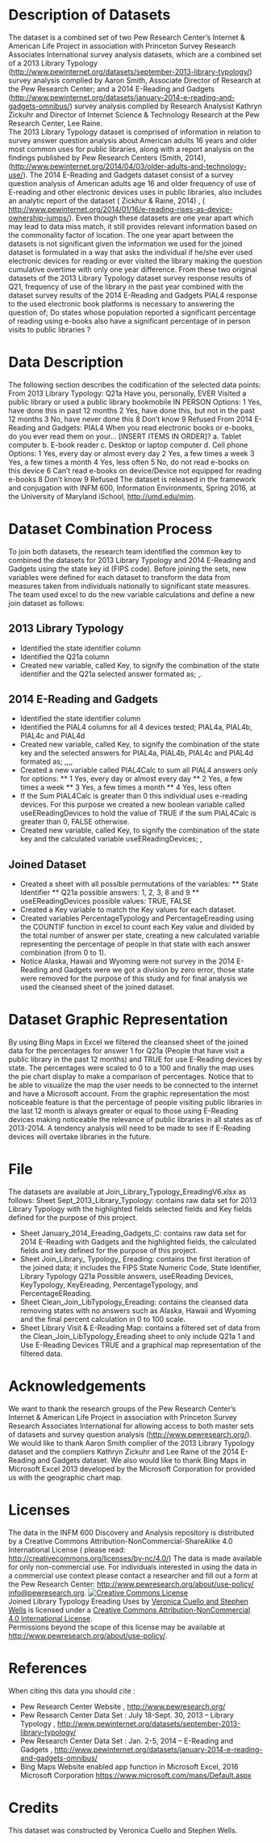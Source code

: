 # Description of Datasets

The dataset is a combined set of two Pew Research Center’s Internet & American Life Project in association with Princeton Survey Research Associates International survey analysis datasets, which are a combined set of a 2013 Library Typology (http://www.pewinternet.org/datasets/september-2013-library-typology/) survey analysis complied by Aaron Smith, Associate Director of Research at the Pew Research Center; and a 2014 E-Reading and Gadgets (http://www.pewinternet.org/datasets/january-2014-e-reading-and-gadgets-omnibus/) survey analysis complied by Research Analysist Kathryn Zickuhr and Director of Internet Science & Technology Research at the Pew Research Center, Lee Raine.  
The 2013 Library Typology dataset is comprised of information in relation to survey answer question analysis about American adults 16 years and older most common uses for public libraries, along with a report analysis on the findings published by Pew Research Centers (Smith, 2014), (http://www.pewinternet.org/2014/04/03/older-adults-and-technology-use/). 
The 2014 E-Reading and Gadgets dataset consist of a survey question analysis of American adults age 16 and older frequency of use of E-reading and other electronic devices uses in public libraries, also includes an analytic report of the dataset ( Zickhur & Raine, 2014) ,                                                                                                                           ( http://www.pewinternet.org/2014/01/16/e-reading-rises-as-device-ownership-jumps/).
Even though these datasets are one year apart which may lead to data miss match, it still provides relevant information based on the commonality factor of location. The one year apart between the datasets is not significant given the information we used for the joined dataset is formulated in a way that asks the individual if he/she ever used electronic devices for reading or ever visited the library making the question cumulative overtime with only one year difference. 
From these two original datasets of the 2013 Library Typology dataset survey response results of Q21, frequency of use of the library in the past year combined with the dataset survey results of the 2014 E-Reading and Gadgets PIAL4 response to the used electronic book platforms is necessary to answering the question of; Do states whose population reported a significant percentage of reading using e-books also have a significant percentage of in person visits to public libraries ?

# Data Description 

The following section describes the codification of the selected data points: 
From 2013 Library Typology: Q21a Have you, personally, EVER Visited a public library or used a public library bookmobile IN PERSON
Options:
1	Yes, have done this in past 12 months
2	Yes, have done this, but not in the past 12 months
3	No, have never done this
8	Don’t know
9	Refused
From 2014 E-Reading and Gadgets: PIAL4  When you read electronic books or e-books, do you ever read them on your... [INSERT ITEMS IN ORDER]?
a.	Tablet computer
b.	E-book reader
c.	Desktop or laptop computer
d.	Cell phone
Options:
1	Yes, every day or almost every day
2	Yes, a few times a week
3	Yes, a few times a month
4	Yes, less often
5	No, do not read e-books on this device
6	Can’t read e-books on device/Device not equipped for reading e-books
8	Don’t know
9	Refused
The dataset is released in the framework and conjugation with INFM 600, Information Environments, Spring 2016, at the University of Maryland iSchool, http://umd.edu/mim.

# Dataset Combination Process

To join both datasets, the research team identified the common key to combined the datasets for 2013 Library Typology and 2014 E-Reading and Gadgets using the state key id (FIPS code). Before joining the sets, new variables were defined for each dataset to transform the data from measures taken from individuals nationally to significant state measures. 
The team used excel to do the new variable calculations and define a new join dataset as follows:
## 2013 Library Typology 
* Identified the state identifier column
* Identified the Q21a column
* Created new variable, called Key, to signify the combination of the state identifier and the Q21a selected answer formated as; <state identifier>,<Q21a codified answer>. 
## 2014 E-Reading and Gadgets 
* Identified the state identifier column
* Identified the PIAL4 columns for all 4 devices tested; PIAL4a, PIAL4b, PIAL4c and PIAL4d
* Created new variable, called Key, to signify the combination of the state key and the selected answers for PIAL4a, PIAL4b, PIAL4c and PIAL4d formated as; <state identifier>,<PIAL4a answer>,<PIAL4b answer>,<PIAL4c answer>,<PIAL4d answer>
* Created a new variable called PIAL4Calc to sum all PIAL4 answers only for options:
** 1	Yes, every day or almost every day
** 2	Yes, a few times a week
** 3	Yes, a few times a month
** 4	Yes, less often
* If the Sum PIAL4Calc  is greater than 0 this individual uses e-reading devices. For this purpose we created a new boolean variable called useEReadingDevices to hold the value of TRUE if the sum PIAL4Calc  is greater than 0, FALSE otherwise.
* Created new variable, called Key, to signify the combination of the state key and the calculated variable useEReadingDevices; <state identifier>,<useEReadingDevices>
## Joined Dataset 
* Created a sheet with all possible permutations of the variables:
** State Identifier
** Q21a possible answers: 1, 2, 3, 8 and 9
** useEReadingDevices possible values: TRUE, FALSE
* Created a Key variable to match the Key values for each dataset.
* Created variables  PercentageTypology and PercentageEreading using the COUNTIF function in excel to count each Key value and divided by the total number of answer per state, creating a new calculated variable representing the percentage of people in that state with each answer combination (from 0 to 1). 
* Notice Alaska, Hawaii and Wyoming were not survey in the 2014 E-Reading and Gadgets were we got a division by zero error, those state were removed for the purpose of this study and for final analysis we used the cleansed sheet of the joined dataset.
# Dataset Graphic Representation
By using Bing Maps in Excel we filtered the cleansed sheet of the joined data for the percentages for answer 1 for Q21a (People that have visit a public library in the past 12 months) and TRUE for use E-Reading devices by state. The percentages were scaled to 0 to a 100 and finally the map uses the pie chart display to make a comparison of percentages.
Notice that to be able to visualize the map the user needs to be connected to the internet and have a Microsoft account. 
From the graphic representation the most noticeable feature is that the percentage of people visiting public libraries in the last 12 month is always greater or equal to those using E-Reading devices making noticeable the relevance of public libraries in all states as of 2013-2014. A tendency analysis will need to be made to see if E-Reading devices will overtake libraries  in the future.
# File
The datasets are available at Join_Library_Typology_EreadingV6.xlsx as follows:
Sheet Sept_2013_Library_Typology: contains raw data set for 2013 Library Typology with the highlighted fields selected fields and Key fields defined for the purpose of this project.
* Sheet January_2014_Ereading_Gadgets_C: contains raw data set for 2014 E-Reading with Gadgets and the highlighted fields, the calculated fields and key defined for the purpose of this project.
* Sheet Join_Library_ Typology_ Ereading: contains the first iteration of the joined data; it includes the FIPS State Numeric Code, State Identifier, Library Typology Q21a Possible answers, useEReading Devices, KeyTypology, KeyEreading, PercentageTypology, and PercentageEReading.
* Sheet Clean_Join_LibTypology_Ereading: contains the cleansed data removing states with no answers such as Alaska, Hawaii and Wyoming and the final percent calculation in 0 to 100 scale. 
* Sheet Library Visit & E-Reading Map: contains a filtered set of data from the Clean_Join_LibTypology_Ereading sheet to only include Q21a 1 and Use E-Reading Devices TRUE and a graphical map representation of the filtered data.

# Acknowledgements

We want to thank the research groups of the Pew Research Center’s Internet & American Life Project in association with Princeton Survey Research Associates International for allowing access to both master sets of datasets and survey question analysis (http://www.pewresearch.org/).  We would like to thank Aaron Smith complier of the 2013 Library Typology dataset and the compliers Kathryn Zickuhr and Lee Raine of the 2014 E-Reading and Gadgets dataset.  We also would like to thank Bing Maps  in Microsoft Excel 2013  developed by the Microsoft Corporation for provided us with the geographic chart map.

# Licenses 

The data in the INFM 600 Discovery and Analysis repository is distributed by a Creative Commons Attribution-NonCommercial-ShareAlike 4.0 International License                                                                           ( please read:  http://creativecommons.org/licenses/by-nc/4.0/)
The data is made available for only non-commercial use. For individuals interested in using the data in a commercial use context please contact a researcher and fill out a form at the Pew Research Center:
http://www.pewresearch.org/about/use-policy/
info@pewresearch.org.
<a rel="license" href="http://creativecommons.org/licenses/by-nc/4.0/"><img alt="Creative Commons License" style="border-width:0" src="https://i.creativecommons.org/l/by-nc/4.0/88x31.png" /></a><br /><span xmlns:dct="http://purl.org/dc/terms/" href="http://purl.org/dc/dcmitype/Dataset" property="dct:title" rel="dct:type">Joined Library Typology Ereading Uses </span> by <a xmlns:cc="http://creativecommons.org/ns#" href="https://github.com/vcuello/INFM600-Cuello-Wells" property="cc:attributionName" rel="cc:attributionURL"> Veronica Cuello and Stephen Wells</a> is licensed under a <a rel="license" href="http://creativecommons.org/licenses/by-nc/4.0/">Creative Commons Attribution-NonCommercial 4.0 International License</a>.<br />Permissions beyond the scope of this license may be available at <a xmlns:cc="http://creativecommons.org/ns#" href="http://www.pewresearch.org/about/use-policy/" rel="cc:morePermissions">http://www.pewresearch.org/about/use-policy/</a>.

# References

When citing this data you should cite :
- Pew Research Center  Website , http://www.pewresearch.org/
- Pew Research Center Data Set : July 18-Sept. 30, 2013 – Library Typology , http://www.pewinternet.org/datasets/september-2013-library-typology/
- Pew Research Center Data Set :  Jan. 2-5, 2014 – E-Reading and Gadgets , http://www.pewinternet.org/datasets/january-2014-e-reading-and-gadgets-omnibus/
- Bing Maps Website enabled app function in Microsoft  Excel,  2016 Microsoft Corporation https://www.microsoft.com/maps/Default.aspx

# Credits

This dataset was constructed by Veronica Cuello and Stephen Wells.
